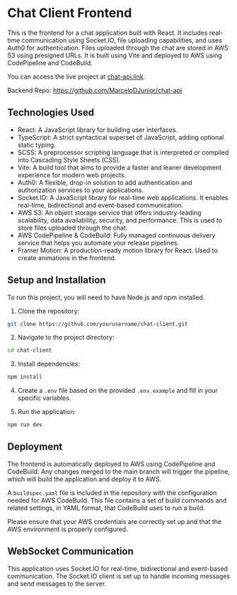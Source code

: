 # Chat Client Frontend

This is the frontend for a chat application built with React. It includes real-time communication using Socket.IO, file uploading capabilities, and uses Auth0 for authentication. Files uploaded through the chat are stored in AWS S3 using presigned URLs. It is built using Vite and deployed to AWS using CodePipeline and CodeBuild.

You can access the live project at [chat-api.link](http://chat-api.link).

Backend Repo: https://github.com/MarceloDJunior/chat-api

## Technologies Used

- React: A JavaScript library for building user interfaces.
- TypeScript: A strict syntactical superset of JavaScript, adding optional static typing.
- SCSS: A preprocessor scripting language that is interpreted or compiled into Cascading Style Sheets (CSS).
- Vite: A build tool that aims to provide a faster and leaner development experience for modern web projects.
- Auth0: A flexible, drop-in solution to add authentication and authorization services to your applications.
- Socket.IO: A JavaScript library for real-time web applications. It enables real-time, bidirectional and event-based communication.
- AWS S3: An object storage service that offers industry-leading scalability, data availability, security, and performance. This is used to store files uploaded through the chat.
- AWS CodePipeline & CodeBuild: Fully managed continuous delivery service that helps you automate your release pipelines.
- Framer Motion: A production-ready motion library for React. Used to create animations in the frontend.

## Setup and Installation

To run this project, you will need to have Node.js and npm installed.

1. Clone the repository:

```bash
git clone https://github.com/yourusername/chat-client.git
```

2. Navigate to the project directory:

```bash
cd chat-client
```

3. Install dependencies:

```bash
npm install
```

4. Create a `.env` file based on the provided `.env.example` and fill in your specific variables.

5. Run the application:

```bash
npm run dev
```

## Deployment

The frontend is automatically deployed to AWS using CodePipeline and CodeBuild. Any changes merged to the main branch will trigger the pipeline, which will build the application and deploy it to AWS.

A `buildspec.yaml` file is included in the repository with the configuration needed for AWS CodeBuild. This file contains a set of build commands and related settings, in YAML format, that CodeBuild uses to run a build.

Please ensure that your AWS credentials are correctly set up and that the AWS environment is properly configured.

## WebSocket Communication

This application uses Socket.IO for real-time, bidirectional and event-based communication. The Socket.IO client is set up to handle incoming messages and send messages to the server.
